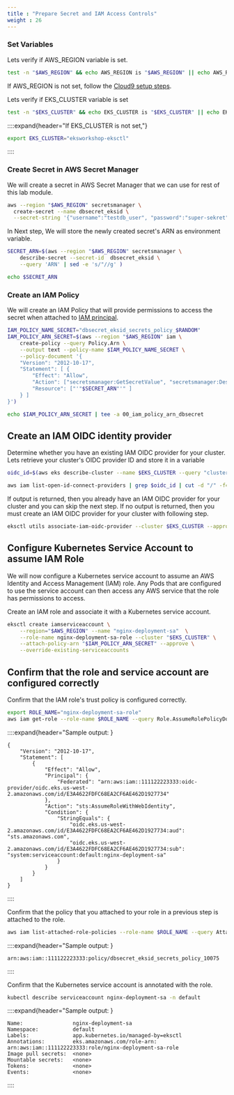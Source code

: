 ```yaml
---
title : "Prepare Secret and IAM Access Controls"
weight : 26
---
```


### **Set Variables**

Lets verify if AWS_REGION variable is set.

```bash
test -n "$AWS_REGION" && echo AWS_REGION is "$AWS_REGION" || echo AWS_REGION is not set

```

If AWS_REGION is not set, follow the [Cloud9 setup steps](https://catalog.workshops.aws/eks-security-immersionday/en-US/1-create-workspace-environment/awsevent/setup-cloud9#d.-confirm-amazon-eks-setup).

Lets verify if EKS_CLUSTER variable is set

```bash
test -n "$EKS_CLUSTER" && echo EKS_CLUSTER is "$EKS_CLUSTER" || echo EKS_CLUSTER is not set
```

::::expand{header="If EKS_CLUSTER is not set,"}

```bash
export EKS_CLUSTER="eksworkshop-eksctl"
```

::::

### **Create Secret in AWS Secret Manager**

We will create a secret in AWS Secret Manager that we can use for rest of this lab module.

```bash
aws --region "$AWS_REGION" secretsmanager \
  create-secret --name dbsecret_eksid \
  --secret-string '{"username":"testdb_user", "password":"super-sekret"}'
```

In Next step, We will store the newly created secret's ARN as environment variable.

```bash
SECRET_ARN=$(aws --region "$AWS_REGION" secretsmanager \
    describe-secret --secret-id  dbsecret_eksid \
    --query 'ARN' | sed -e 's/"//g' )

echo $SECRET_ARN
```

### **Create an IAM Policy**

We will create an IAM Policy that will provide permissions to access the secret when attached to [IAM principal](https://docs.aws.amazon.com/IAM/latest/UserGuide/intro-structure.html#intro-structure-principal).

```bash
IAM_POLICY_NAME_SECRET="dbsecret_eksid_secrets_policy_$RANDOM"
IAM_POLICY_ARN_SECRET=$(aws --region "$AWS_REGION" iam \
	create-policy --query Policy.Arn \
    --output text --policy-name $IAM_POLICY_NAME_SECRET \
    --policy-document '{
    "Version": "2012-10-17",
    "Statement": [ {
        "Effect": "Allow",
        "Action": ["secretsmanager:GetSecretValue", "secretsmanager:DescribeSecret"],
        "Resource": ["'"$SECRET_ARN"'" ]
    } ]
}')

echo $IAM_POLICY_ARN_SECRET | tee -a 00_iam_policy_arn_dbsecret
```

## **Create an IAM OIDC identity provider**

Determine whether you have an existing IAM OIDC provider for your cluster. Lets retrieve your cluster's OIDC provider ID and store it in a variable

```bash
oidc_id=$(aws eks describe-cluster --name $EKS_CLUSTER --query "cluster.identity.oidc.issuer" --output text | cut -d '/' -f 5)

aws iam list-open-id-connect-providers | grep $oidc_id | cut -d "/" -f4
```

If output is returned, then you already have an IAM OIDC provider for your cluster and you can skip the next step. If no output is returned, then you must create an IAM OIDC provider for your cluster with following step.

```bash
eksctl utils associate-iam-oidc-provider --cluster $EKS_CLUSTER --approve

```

## **Configure Kubernetes Service Account to assume IAM Role**

We will now configure a Kubernetes service account to assume an AWS Identity and Access Management (IAM) role. Any Pods that are configured to use the service account can then access any AWS service that the role has permissions to access.

Create an IAM role and associate it with a Kubernetes service account.

```bash
eksctl create iamserviceaccount \
    --region="$AWS_REGION" --name "nginx-deployment-sa"  \
    --role-name nginx-deployment-sa-role --cluster "$EKS_CLUSTER" \
    --attach-policy-arn "$IAM_POLICY_ARN_SECRET" --approve \
    --override-existing-serviceaccounts
```

## **Confirm that the role and service account are configured correctly**

Confirm that the IAM role's trust policy is configured correctly.

```bash
export ROLE_NAME="nginx-deployment-sa-role"
aws iam get-role --role-name $ROLE_NAME --query Role.AssumeRolePolicyDocument
```

::::expand{header="Sample output: }

```text
{
    "Version": "2012-10-17",
    "Statement": [
        {
            "Effect": "Allow",
            "Principal": {
                "Federated": "arn:aws:iam::111122223333:oidc-provider/oidc.eks.us-west-2.amazonaws.com/id/E3A4622FDFC68EA2CF6AE462D1927734"
            },
            "Action": "sts:AssumeRoleWithWebIdentity",
            "Condition": {
                "StringEquals": {
                    "oidc.eks.us-west-2.amazonaws.com/id/E3A4622FDFC68EA2CF6AE462D1927734:aud": "sts.amazonaws.com",
                    "oidc.eks.us-west-2.amazonaws.com/id/E3A4622FDFC68EA2CF6AE462D1927734:sub": "system:serviceaccount:default:nginx-deployment-sa"
                }
            }
        }
    ]
}
```

::::

Confirm that the policy that you attached to your role in a previous step is attached to the role.

```bash
aws iam list-attached-role-policies --role-name $ROLE_NAME --query AttachedPolicies[].PolicyArn --output text
```

::::expand{header="Sample output: }

```text
arn:aws:iam::111122223333:policy/dbsecret_eksid_secrets_policy_10075
```

::::

Confirm that the Kubernetes service account is annotated with the role.

```bash
kubectl describe serviceaccount nginx-deployment-sa -n default

```

::::expand{header="Sample output: }

```text
Name:                nginx-deployment-sa
Namespace:           default
Labels:              app.kubernetes.io/managed-by=eksctl
Annotations:         eks.amazonaws.com/role-arn: arn:aws:iam::111122223333:role/nginx-deployment-sa-role
Image pull secrets:  <none>
Mountable secrets:   <none>
Tokens:              <none>
Events:              <none>
```

::::

